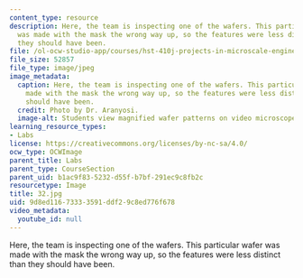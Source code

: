 ```yaml
---
content_type: resource
description: Here, the team is inspecting one of the wafers. This particular wafer
  was made with the mask the wrong way up, so the features were less distinct than
  they should have been.
file: /ol-ocw-studio-app/courses/hst-410j-projects-in-microscale-engineering-for-the-life-sciences-spring-2007/9d8ed11673333591ddf29c8ed776f678_32.jpg
file_size: 52857
file_type: image/jpeg
image_metadata:
  caption: Here, the team is inspecting one of the wafers. This particular wafer was
    made with the mask the wrong way up, so the features were less distinct than they
    should have been.
  credit: Photo by Dr. Aranyosi.
  image-alt: Students view magnified wafer patterns on video microscope.
learning_resource_types:
- Labs
license: https://creativecommons.org/licenses/by-nc-sa/4.0/
ocw_type: OCWImage
parent_title: Labs
parent_type: CourseSection
parent_uid: b1ac9f83-5232-d55f-b7bf-291ec9c8fb2c
resourcetype: Image
title: 32.jpg
uid: 9d8ed116-7333-3591-ddf2-9c8ed776f678
video_metadata:
  youtube_id: null
---
```

Here, the team is inspecting one of the wafers. This particular wafer was made with the mask the wrong way up, so the features were less distinct than they should have been.